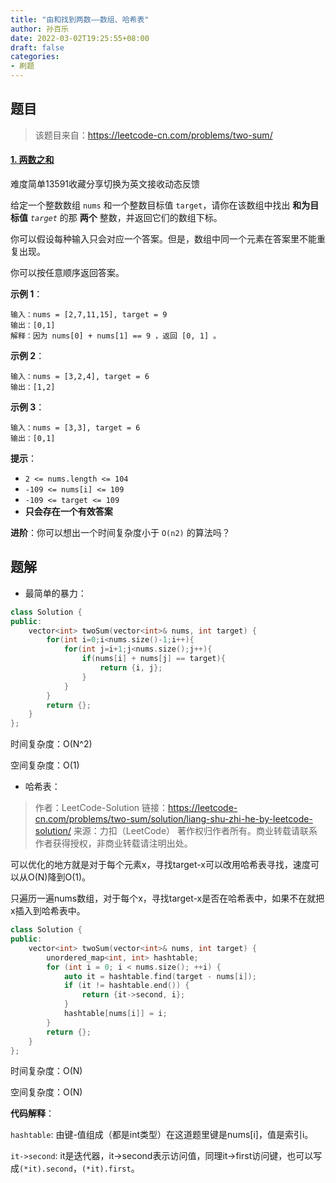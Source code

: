 ```yaml
---
title: "由和找到两数——数组、哈希表"
author: 孙百乐
date: 2022-03-02T19:25:55+08:00
draft: false
categories: 
- 刷题
---
```


## 题目

> 该题目来自：https://leetcode-cn.com/problems/two-sum/

#### [1. 两数之和](https://leetcode-cn.com/problems/two-sum/)

难度简单13591收藏分享切换为英文接收动态反馈

给定一个整数数组 `nums` 和一个整数目标值 `target`，请你在该数组中找出 **和为目标值** *`target`* 的那 **两个** 整数，并返回它们的数组下标。

你可以假设每种输入只会对应一个答案。但是，数组中同一个元素在答案里不能重复出现。

你可以按任意顺序返回答案。

 

**示例 1**：

```
输入：nums = [2,7,11,15], target = 9
输出：[0,1]
解释：因为 nums[0] + nums[1] == 9 ，返回 [0, 1] 。
```

**示例 2**：

```
输入：nums = [3,2,4], target = 6
输出：[1,2]
```

**示例 3**：

```
输入：nums = [3,3], target = 6
输出：[0,1]
```

 

**提示**：

- `2 <= nums.length <= 104`
- `-109 <= nums[i] <= 109`
- `-109 <= target <= 109`
- **只会存在一个有效答案**

**进阶**：你可以想出一个时间复杂度小于 `O(n2)` 的算法吗？



## 题解

* 最简单的暴力：

```c++
class Solution {
public:
    vector<int> twoSum(vector<int>& nums, int target) {
        for(int i=0;i<nums.size()-1;i++){
            for(int j=i+1;j<nums.size();j++){
                if(nums[i] + nums[j] == target){
                    return {i, j};
                }
            }
        }
        return {};
    }
};
```

时间复杂度：O(N^2)

空间复杂度：O(1)



* 哈希表：

> 作者：LeetCode-Solution
> 链接：https://leetcode-cn.com/problems/two-sum/solution/liang-shu-zhi-he-by-leetcode-solution/
> 来源：力扣（LeetCode）
> 著作权归作者所有。商业转载请联系作者获得授权，非商业转载请注明出处。

可以优化的地方就是对于每个元素x，寻找target-x可以改用哈希表寻找，速度可以从O(N)降到O(1)。

只遍历一遍nums数组，对于每个x，寻找target-x是否在哈希表中，如果不在就把x插入到哈希表中。

```c++
class Solution {
public:
    vector<int> twoSum(vector<int>& nums, int target) {
        unordered_map<int, int> hashtable;
        for (int i = 0; i < nums.size(); ++i) {
            auto it = hashtable.find(target - nums[i]);
            if (it != hashtable.end()) {
                return {it->second, i};
            }
            hashtable[nums[i]] = i;
        }
        return {};
    }
};
```

时间复杂度：O(N)

空间复杂度：O(N)

**代码解释**：

`hashtable`: 由键-值组成（都是int类型）在这道题里键是nums[i]，值是索引i。

`it->second`: it是迭代器，it->second表示访问值，同理it->first访问键，也可以写成`(*it).second`，`(*it).first`。




